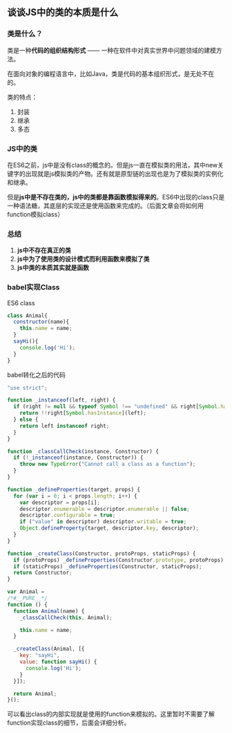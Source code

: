## 谈谈JS中的类的本质是什么
### 类是什么？
类是一种**代码的组织结构形式** —— 一种在软件中对真实世界中问题领域的建模方法。

在面向对象的编程语言中，比如Java，类是代码的基本组织形式，是无处不在的。

类的特点：
1. 封装
2. 继承
3. 多态



### JS中的类

在ES6之前，js中是没有class的概念的。但是js一直在模拟类的用法，其中new关键字的出现就是js模拟类的产物。还有就是原型链的出现也是为了模拟类的实例化和继承。

但是**js中是不存在类的，js中的类都是靠函数模拟得来的**。ES6中出现的class只是一种语法糖，其底层的实现还是使用函数来完成的。（后面文章会将如何用function模拟class）



### 总结

1. **js中不存在真正的类**
2. **js中为了使用类的设计模式而利用函数来模拟了类**
3. **js中类的本质其实就是函数**



### babel实现Class

ES6 class
```js
class Animal{
  constructor(name){
  	this.name = name;
  }
  sayHi(){
  	console.log('Hi');
  }
}
```

babel转化之后的代码
```js
"use strict";

function _instanceof(left, right) { 
  if (right != null && typeof Symbol !== "undefined" && right[Symbol.hasInstance]) { 
    return !!right[Symbol.hasInstance](left); 
  } else { 
    return left instanceof right; 
  } 
}

function _classCallCheck(instance, Constructor) { 
  if (!_instanceof(instance, Constructor)) { 
    throw new TypeError("Cannot call a class as a function"); 
  } 
}

function _defineProperties(target, props) { 
  for (var i = 0; i < props.length; i++) { 
    var descriptor = props[i]; 
    descriptor.enumerable = descriptor.enumerable || false; 
    descriptor.configurable = true; 
    if ("value" in descriptor) descriptor.writable = true; 
    Object.defineProperty(target, descriptor.key, descriptor); 
  } 
}

function _createClass(Constructor, protoProps, staticProps) { 
  if (protoProps) _defineProperties(Constructor.prototype, protoProps); 
  if (staticProps) _defineProperties(Constructor, staticProps); 
  return Constructor; 
}

var Animal =
/*#__PURE__*/
function () {
  function Animal(name) {
    _classCallCheck(this, Animal);

    this.name = name;
  }

  _createClass(Animal, [{
    key: "sayHi",
    value: function sayHi() {
      console.log('Hi');
    }
  }]);

  return Animal;
}();
```
可以看出class的内部实现就是使用的function来模拟的。这里暂时不需要了解function实现class的细节，后面会详细分析。

